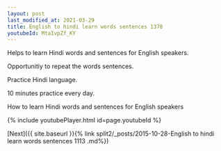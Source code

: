```yaml
---
layout: post
last_modified_at: 2021-03-29
title: English to hindi learn words sentences 1378 
youtubeId: MtaIvpZf_KY
---
```

 
 
Helps to learn Hindi words and sentences for English speakers.

Opportunitiy to repeat the words sentences. 

Practice Hindi language. 
 
10 minutes practice every day. 
 
How to learn Hindi words and sentences for English speakers 
 
{% include youtubePlayer.html id=page.youtubeId %}
 
 
[Next]({{ site.baseurl }}{% link  split2/_posts/2015-10-28-English to hindi learn words sentences 1113 .md%})
 
